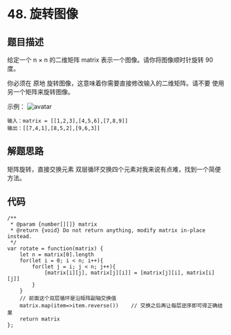 # 48. 旋转图像

## 题目描述
给定一个 n × n 的二维矩阵 matrix 表示一个图像。请你将图像顺时针旋转 90 度。

你必须在 原地 旋转图像，这意味着你需要直接修改输入的二维矩阵。请不要 使用另一个矩阵来旋转图像。


示例：
![avatar](https://assets.leetcode.com/uploads/2020/08/28/mat1.jpg)
```
输入：matrix = [[1,2,3],[4,5,6],[7,8,9]]
输出：[[7,4,1],[8,5,2],[9,6,3]]
``` 

## 解题思路
矩阵旋转，直接交换元素
双层循环交换四个元素对我来说有点难，找到一个简便方法。

## 代码
```
/**
 * @param {number[][]} matrix
 * @return {void} Do not return anything, modify matrix in-place instead.
 */
var rotate = function(matrix) {
    let n = matrix[0].length
    for(let i = 0; i < n; i++){
        for(let j = i; j < n; j++){
            [matrix[i][j], matrix[j][i]] = [matrix[j][i], matrix[i][j]]
        }
    }
    // 前面这个双层循环是沿矩阵副轴交换值
    matrix.map(item=>item.reverse())    // 交换之后再让每层逆序即可得正确结果       
    return matrix
};
```